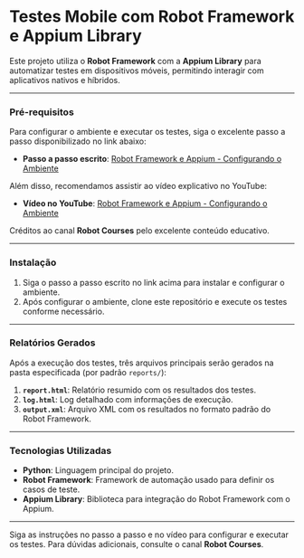 
# Testes Mobile com Robot Framework e Appium Library

Este projeto utiliza o **Robot Framework** com a **Appium Library** para automatizar testes em dispositivos móveis, permitindo interagir com aplicativos nativos e híbridos.

---

### Pré-requisitos

Para configurar o ambiente e executar os testes, siga o excelente passo a passo disponibilizado no link abaixo:

- **Passo a passo escrito**: [Robot Framework e Appium - Configurando o Ambiente](https://robotcourses.com.br/robot-framework-e-appium-parte-2-configurando-o-ambiente/)

Além disso, recomendamos assistir ao vídeo explicativo no YouTube:

- **Vídeo no YouTube**: [Robot Framework e Appium - Configurando o Ambiente](https://www.youtube.com/watch?v=1lUnl6aZ1bk)

Créditos ao canal **Robot Courses** pelo excelente conteúdo educativo.

---

### Instalação

1. Siga o passo a passo escrito no link acima para instalar e configurar o ambiente.
2. Após configurar o ambiente, clone este repositório e execute os testes conforme necessário.

---

### Relatórios Gerados

Após a execução dos testes, três arquivos principais serão gerados na pasta especificada (por padrão `reports/`):

1. **`report.html`**: Relatório resumido com os resultados dos testes.
2. **`log.html`**: Log detalhado com informações de execução.
3. **`output.xml`**: Arquivo XML com os resultados no formato padrão do Robot Framework.

---

### Tecnologias Utilizadas

- **Python**: Linguagem principal do projeto.
- **Robot Framework**: Framework de automação usado para definir os casos de teste.
- **Appium Library**: Biblioteca para integração do Robot Framework com o Appium.

---

Siga as instruções no passo a passo e no vídeo para configurar e executar os testes. Para dúvidas adicionais, consulte o canal **Robot Courses**.
